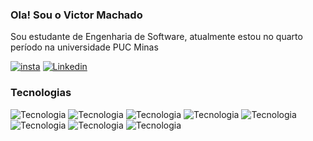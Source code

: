 ### Ola! Sou o Victor Machado


Sou estudante de Engenharia de Software, atualmente estou no quarto
período na universidade PUC Minas


[![insta](https://img.shields.io/badge/Instagram-E4405F?style=for-the-badge&logo=instagram&logoColor=white
)](https://www.instagram.com/victor_machad003/)
[![Linkedin](https://img.shields.io/badge/LinkedIn-0077B5?style=for-the-badge&logo=linkedin&logoColor=white
)](https://www.linkedin.com/in/victormachado003/)


### Tecnologias 


![Tecnologia](https://img.shields.io/badge/HTML5-E34F26?style=for-the-badge&logo=html5&logoColor=white
)
![Tecnologia](https://img.shields.io/badge/CSS3-1572B6?style=for-the-badge&logo=css3&logoColor=white
)
![Tecnologia](https://img.shields.io/badge/C-00599C?style=for-the-badge&logo=c&logoColor=white
)
![Tecnologia](https://img.shields.io/badge/C%2B%2B-00599C?style=for-the-badge&logo=c%2B%2B&logoColor=white
)
![Tecnologia](https://img.shields.io/badge/Java-ED8B00?style=for-the-badge&logo=openjdk&logoColor=white
)
![Tecnologia](https://img.shields.io/badge/Microsoft_Office-D83B01?style=for-the-badge&logo=microsoft-office&logoColor=white
)
![Tecnologia](https://img.shields.io/badge/Bootstrap-563D7C?style=for-the-badge&logo=bootstrap&logoColor=white
)
![Tecnologia](https://img.shields.io/badge/JavaScript-323330?style=for-the-badge&logo=javascript&logoColor=F7DF1E
)
